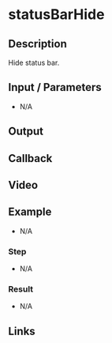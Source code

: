 # statusBarHide

## Description

Hide status bar.

## Input / Parameters

- N/A

## Output

## Callback

## Video

## Example

- N/A

### Step

- N/A

### Result

- N/A

## Links